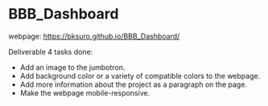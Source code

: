 # BBB_Dashboard


webpage: https://bksuro.github.io/BBB_Dashboard/

Deliverable 4 tasks done:
  - Add an image to the jumbotron.
  - Add background color or a variety of compatible colors to the webpage.
  - Add more information about the project as a paragraph on the page.
  - Make the webpage mobile-responsive.
